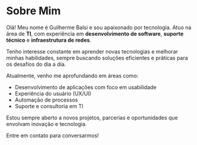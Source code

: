 # Sobre Mim

Olá! Meu nome é Guilherme Balsi e sou apaixonado por tecnologia. Atuo na área de **TI**, com experiência em **desenvolvimento de software**, **suporte técnico** e **infraestrutura de redes**.

Tenho interesse constante em aprender novas tecnologias e melhorar minhas habilidades, sempre buscando soluções eficientes e práticas para os desafios do dia a dia.

Atualmente, venho me aprofundando em áreas como:

- Desenvolvimento de aplicações com foco em usabilidade
- Experiência do usuário (UX/UI)
- Automação de processos
- Suporte e consultoria em TI

Estou sempre aberto a novos projetos, parcerias e oportunidades que envolvam inovação e tecnologia.

Entre em contato para conversarmos!

